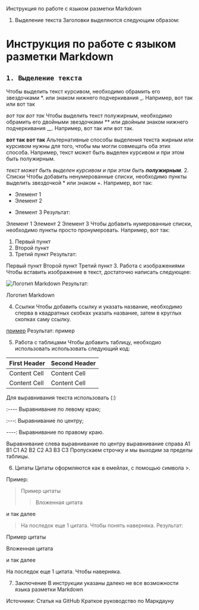 Инструкция по работе с языком разметки Markdown
1. Выделение текста
Заголовки выделяются следующим образом:

# Инструкция по работе с языком разметки Markdown
## `1. Выделение текста`
Чтобы выделить текст курсивом, необходимо обрамить его звездочками *. или знаком нижнего подчеркивания _. Например, вот так или вот так

*вот так*
_вот так_
Чтобы выделить текст полужирным, необходимо обрамить его двойными звездочками ** или двойным знаком нижнего подчеркивания __. Например, вот так или вот так.

**вот так**
__вот так__
Альтернативные способы выделения текста жирным или курсивом нужны для того, чтобы мы могли совмещать оба этих способа. Например, текст может быть выделен курсивом и при этом быть полужирным.

_текст может быть выделен курсивом и при этом быть **полужирным**._
2. Списки
Чтобы добавить ненумерованные списки, необходимо пункты выделить звездочкой * или знаком +. Например, вот так:

* Элемент 1
* Элемент 2
+ Элемент 3
Результат:

Элемент 1
Элемент 2
Элемент 3
Чтобы добавить нумерованные списки, необходимо пункты просто пронумеровать. Например, вот так:

1. Первый пункт
2. Второй пункт
3. Третий пункт
Результат:

Первый пункт
Второй пункт
Третий пункт
3. Работа с изображениями
Чтобы вставить изображение в текст, достаточно написать следующее:

![Логотип Markdown](download.png)
Результат:

Логотип Markdown

4. Ссылки
Чтобы добавить ссылку и указать название, необходимо сперва в квадратных скобках указать название, затем в круглых скопках саму ссылку.

[пример](https://gist.github.com/Jekins/2bf2d0638163f1294637 "Статья про Markdown")
Результат: пример

5. Работа с таблицами
Чтобы добавить таблицу, необходио использовать использовать следующий код:

First Header  | Second Header
------------- | -------------
Content Cell  | Content Cell
Content Cell  | Content Cell
Для выравнивания текста использовать (:)

:---- Выравнивание по левому краю;

:---: Выравнивание по центру;

----: Выравнивание по правому краю.

Выравнивание слева	выравнивание по центру	выравнивание справа
A1	B1	C1
A2	B2	C2
A3	B3	C3
Пропускаем строчку и мы выходим за пределы таблицы.

6. Цитаты
Цитаты оформляются как в емейлах, с помощью символа >.

Пример:

>  Пример цитаты
>> Вложенная цитата

и так далее

> На последок еще 1 цитата. Чтобы понять наверняка.
Результат:

Пример цитаты

Вложенная цитата

и так далее

На последок еще 1 цитата. Чтобы наверняка.

7. Заключение
В инструкции указаны далеко не все возможности языка разметки Markdown

Источники:
Статья на GitHub
Краткое руководство по Маркдауну
